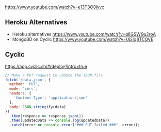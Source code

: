https://www.youtube.com/watch?v=e13T3O0Iyvc

## Heroku Alternatives

* Heroku alternatives https://www.youtube.com/watch?v=q8GSWGu2roA
* MongoBD on Cyclic https://www.youtube.com/watch?v=Uj2Iq8TCQVE

## Cyclic

https://app.cyclic.sh/#/deploy?intro=true


```javascript
// Make a PUT request to update the JSON file
fetch('/data.json', {
  method: 'PUT',
  mode: 'cors',
  headers: {
    'Content-Type': 'application/json'
  },
  body: JSON.stringify(data)
})
  .then(response => response.json())
  .then(updatedData => console.log(updatedData))
  .catch(error => console.error("### PUT failed ###", error));
```